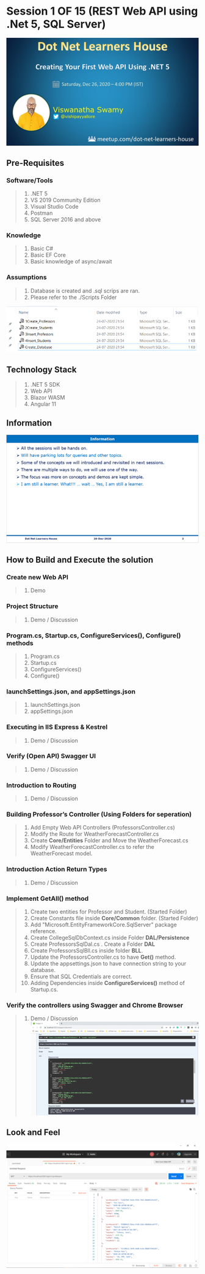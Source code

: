 # Session 1 OF 15 (REST Web API using .Net 5, SQL Server)

![Web API using .NET 5 |100x100](./Documentation/Images/ViswanathaSwamy.PNG)

## Pre-Requisites

### Software/Tools
> 1. .NET 5
> 1. VS 2019 Community Edition
> 1. Visual Studio Code
> 1. Postman
> 1. SQL Server 2016 and above 

### Knowledge
> 1. Basic C#
> 1. Basic EF Core
> 1. Basic knowledge of async/await

### Assumptions
> 1. Database is created and .sql scrips are ran.
> 1. Please refer to the ./Scripts Folder

![SQL Scripts | 100x100](./Documentation/Images/SQLScripts.PNG)

## Technology Stack

> 1. .NET 5 SDK
> 1. Web API
> 1. Blazor WASM
> 1. Angular 11

## Information
![Information | 100x100](./Documentation/Images/Information.PNG)

## How to Build and Execute the solution

### Create new Web API
> 1. Demo

### Project Structure
> 1. Demo / Discussion

### Program.cs, Startup.cs, ConfigureServices(), Configure() methods
> 1. Program.cs
> 1. Startup.cs
> 1. ConfigureServices()
> 1. Configure()

### launchSettings.json, and appSettings.json
> 1. launchSettings.json
> 1. appSettings.json

### Executing in IIS Express & Kestrel
> 1. Demo / Discussion

### Verify (Open API) Swagger UI
> 1. Demo / Discussion

### Introduction to Routing
> 1. Demo / Discussion

### Building Professor’s Controller (Using Folders for seperation)
> 1. Add Empty Web API Controllers (ProfessorsController.cs)
> 1. Modify the Route for WeatherForecastController.cs
> 1. Create **Core/Entities** Folder and Move the WeatherForecast.cs
> 1. Modify WeatherForecastController.cs to refer the WeatherForecast model.

### Introduction Action Return Types
> 1. Demo / Discussion

### Implement GetAll() method
> 1. Create two entities for Professor and Student. (Started Folder)
> 1. Create Constants file inside **Core/Common** folder. (Started Folder)
> 1. Add "Microsoft.EntityFrameworkCore.SqlServer" package reference.
> 1. Create CollegeSqlDbContext.cs inside Folder **DAL/Persistence**
> 1. Create ProfessorsSqlDal.cs . Create a Folder **DAL**
> 1. Create ProfessorsSqlBll.cs inside folder **BLL**.
> 1. Update the ProfessorsController.cs to have **Get()** method.
> 1. Update the appsettings.json to have connection string to your database. 
> 1. Ensure that SQL Credentials are correct.
> 1. Adding Dependencies inside **ConfigureServices()** method of Startup.cs.

### Verify the controllers using Swagger and Chrome Browser
> 1. Demo / Discussion
![Get Using Swagger | 100x100](./Documentation/Images/SwaggerUI.PNG)

## Look and Feel
![Get Using Postman | 100x100](./Documentation/Images/GetUsingPostman.PNG)
